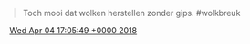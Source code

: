 > Toch mooi dat wolken herstellen zonder gips\. \#wolkbreuk

<img src="../../media/tweet.ico" width="12" /> [Wed Apr 04 17:05:49 +0000 2018](https://twitter.com/DromerDenker/status/981578597906440192)